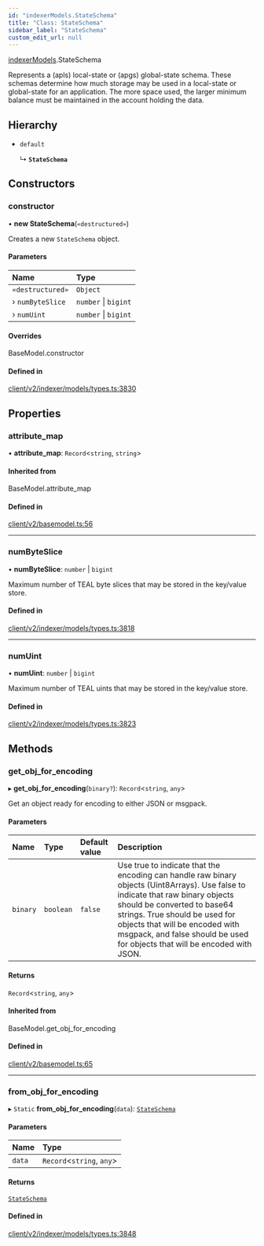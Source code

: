 ```yaml
---
id: "indexerModels.StateSchema"
title: "Class: StateSchema"
sidebar_label: "StateSchema"
custom_edit_url: null
---
```


[indexerModels](../namespaces/erModels).StateSchema

Represents a (apls) local-state or (apgs) global-state schema. These schemas
determine how much storage may be used in a local-state or global-state for an
application. The more space used, the larger minimum balance must be maintained
in the account holding the data.

## Hierarchy

- `default`

  ↳ **`StateSchema`**

## Constructors

### constructor

• **new StateSchema**(`«destructured»`)

Creates a new `StateSchema` object.

#### Parameters

| Name | Type |
| :------ | :------ |
| `«destructured»` | `Object` |
| › `numByteSlice` | `number` \| `bigint` |
| › `numUint` | `number` \| `bigint` |

#### Overrides

BaseModel.constructor

#### Defined in

[client/v2/indexer/models/types.ts:3830](https://github.com/joe-p/js-algorand-sdk/blob/6a3021f/src/client/v2/indexer/models/types.ts#L3830)

## Properties

### attribute\_map

• **attribute\_map**: `Record`<`string`, `string`\>

#### Inherited from

BaseModel.attribute\_map

#### Defined in

[client/v2/basemodel.ts:56](https://github.com/joe-p/js-algorand-sdk/blob/6a3021f/src/client/v2/basemodel.ts#L56)

___

### numByteSlice

• **numByteSlice**: `number` \| `bigint`

Maximum number of TEAL byte slices that may be stored in the key/value store.

#### Defined in

[client/v2/indexer/models/types.ts:3818](https://github.com/joe-p/js-algorand-sdk/blob/6a3021f/src/client/v2/indexer/models/types.ts#L3818)

___

### numUint

• **numUint**: `number` \| `bigint`

Maximum number of TEAL uints that may be stored in the key/value store.

#### Defined in

[client/v2/indexer/models/types.ts:3823](https://github.com/joe-p/js-algorand-sdk/blob/6a3021f/src/client/v2/indexer/models/types.ts#L3823)

## Methods

### get\_obj\_for\_encoding

▸ **get_obj_for_encoding**(`binary?`): `Record`<`string`, `any`\>

Get an object ready for encoding to either JSON or msgpack.

#### Parameters

| Name | Type | Default value | Description |
| :------ | :------ | :------ | :------ |
| `binary` | `boolean` | `false` | Use true to indicate that the encoding can handle raw binary objects (Uint8Arrays). Use false to indicate that raw binary objects should be converted to base64 strings. True should be used for objects that will be encoded with msgpack, and false should be used for objects that will be encoded with JSON. |

#### Returns

`Record`<`string`, `any`\>

#### Inherited from

BaseModel.get\_obj\_for\_encoding

#### Defined in

[client/v2/basemodel.ts:65](https://github.com/joe-p/js-algorand-sdk/blob/6a3021f/src/client/v2/basemodel.ts#L65)

___

### from\_obj\_for\_encoding

▸ `Static` **from_obj_for_encoding**(`data`): [`StateSchema`](erModels.StateSchema)

#### Parameters

| Name | Type |
| :------ | :------ |
| `data` | `Record`<`string`, `any`\> |

#### Returns

[`StateSchema`](erModels.StateSchema)

#### Defined in

[client/v2/indexer/models/types.ts:3848](https://github.com/joe-p/js-algorand-sdk/blob/6a3021f/src/client/v2/indexer/models/types.ts#L3848)
